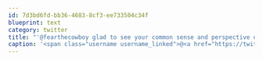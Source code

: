```yaml
---
id: 7d3bd6fd-bb36-4683-8cf3-ee733504c34f
blueprint: text
category: twitter
title: "'@fearthecowboy glad to see your common sense and perspective during the open source panel"
caption: '<span class="username username_linked">@<a href="https://twitter.com/fearthecowboy" title="Garrett Serack🤠">fearthecowboy</a></span> glad to see your common sense and perspective during the open source panel'
---
```

